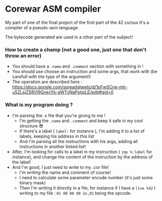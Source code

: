 # Corewar ASM compiler
My part of one of the final project of the first part of the 42 cursus
It's a compiler of a pseudo-asm language.

The bytecode generated are used in a other part of the subject!

### How to create a champ (not a good one, just one that don't throw an error)
 - You should have a `.name` and `.comment` section with something in !
 - You should use choose an instruction and some args, that work with (be carefull with the type of the argument!)
 - The operation are described here : https://docs.google.com/spreadsheets/d/1pFwSCne-mh-u5ZLsjZS8VI9QvecYk-gWTyNaPstjpLE/edit#gid=0
 
### What is my program doing ?
 - I'm parsing the .s file that you're giving to me !
      * I'm getting the `.name` and `.comment` and keep it safe in my cool structure 😎
      * If there's a label ( `label:` for instance ), I'm adding it to a list of labels, keeping his address in this list
      * And I'm parsing all the instructions with his args, adding all instructions in another linked list!
 - After, I'm looking for calls to a label in my instruction ( ` jmp %:label ` for instance), and change the content of the instruction by the address of the label!
 - And I'm good, I just need to write to my .cor file!
      * I'm writing the name and comment of course!
      * I need to calculate some parameter encode number (it's just some binary mask)
      * Then I'm writing it directly in a file, for instance if I have a `live %42` I writing to my file : `01 00 00 00 2a` ,`01` being the opcode.

